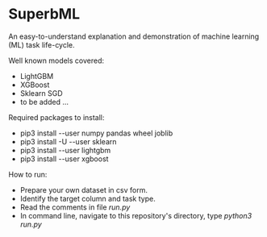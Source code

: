 # SuperbML
An easy-to-understand explanation and demonstration of machine learning (ML) task life-cycle.

Well known models covered:
- LightGBM
- XGBoost
- Sklearn SGD
- to be added ...

Required packages to install:
  - pip3 install --user numpy pandas wheel joblib
  - pip3 install -U --user sklearn
  - pip3 install --user lightgbm
  - pip3 install --user xgboost

How to run:
  - Prepare your own dataset in csv form.
  - Identify the target column and task type.
  - Read the comments in file *run.py*
  - In command line, navigate to this repository's directory, type *python3 run.py*
